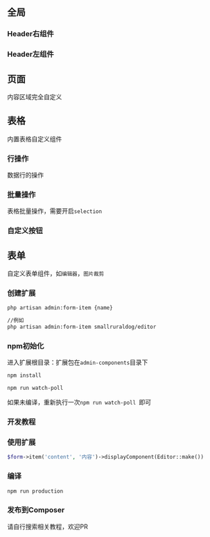 ## 全局
### Header右组件
### Header左组件
## 页面
内容区域完全自定义
## 表格
内置表格自定义组件
### 行操作
数据行的操作
### 批量操作
表格批量操作，需要开启`selection`
### 自定义按钮

## 表单
自定义表单组件，如`编辑器`，`图片裁剪`
### 创建扩展
```bash
php artisan admin:form-item {name}

//例如
php artisan admin:form-item smallruraldog/editor
```
### npm初始化
进入扩展根目录：扩展包在`admin-components`目录下
```bash
npm install

npm run watch-poll 
```
如果未编译，重新执行一次`npm run watch-poll `即可

### 开发教程

### 使用扩展
```php
$form->item('content', '内容')->displayComponent(Editor::make())
```

### 编译
```bash
npm run production
```
### 发布到Composer
请自行搜索相关教程，欢迎PR